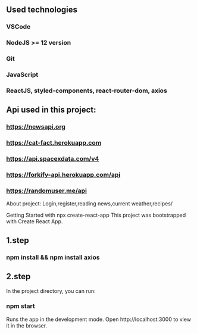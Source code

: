 
## Used technologies

### VSCode
### NodeJS >= 12 version
### Git
### JavaScript
### ReactJS, styled-components, react-router-dom, axios


## Api used in this project:
### https://newsapi.org
### https://cat-fact.herokuapp.com
### https://api.spacexdata.com/v4
### https://forkify-api.herokuapp.com/api
### https://randomuser.me/api

About project:
Login,register,reading news,current weather,recipes/

Getting Started with npx create-react-app
This project was bootstrapped with Create React App.

## 1.step
### npm install && npm install axios

## 2.step

In the project directory, you can run:

### npm start
Runs the app in the development mode.
Open http://localhost:3000 to view it in the browser.

